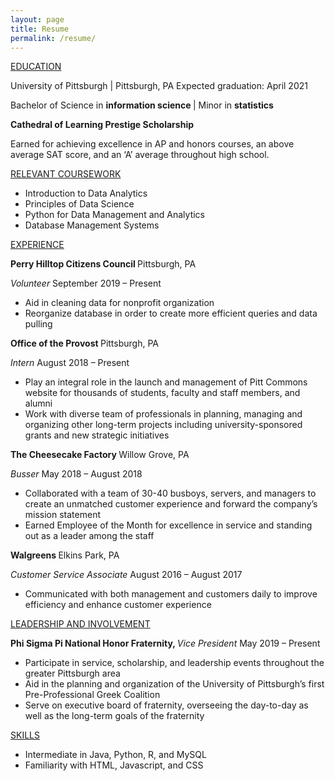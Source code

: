 ```yaml
---
layout: page
title: Resume
permalink: /resume/
---
```


<p>
    <u>EDUCATION</u>
</p>
<p>
    University of Pittsburgh | Pittsburgh, PA Expected graduation: April 2021
</p>
<p>
Bachelor of Science in <strong>information science </strong>| Minor in    <strong>statistics </strong>
</p>
<p>
    <strong>Cathedral of Learning Prestige Scholarship</strong>
</p>
<p>
    Earned for achieving excellence in AP and honors courses, an above average
    SAT score, and an ‘A’ average throughout high school.
</p>

<u>RELEVANT COURSEWORK</u>
<u></u>
<ul>
    <li>
        Introduction to Data Analytics
    </li>
    <li>
        Principles of Data Science
    </li>
     <li>
        Python for Data Management and Analytics
    </li>
     <li>
        Database Management Systems
    </li>
</ul>
<p>
    <u>EXPERIENCE</u>
    <u></u>
</p>
<p>
    <strong>Perry Hilltop Citizens Council </strong>
    Pittsburgh, PA<strong></strong>
</p>
<p>
    <em>Volunteer </em>
    <em> </em>
    September 2019 – Present
</p>
<p>
<ul>
     <li>
        Aid in cleaning data for nonprofit organization
    </li>
     <li>
        Reorganize database in order to create more efficient queries and data
        pulling
    </li>
</ul>
</p>
<p>
    <strong>Office of the Provost </strong>
    Pittsburgh, PA
</p>
<p>
    <em>Intern </em>
    August 2018 – Present
</p>
<p>
<ul>
     <li>
        Play an integral role in the launch and management of Pitt Commons
        website for thousands of students, faculty and staff members, and alumni
    </li>
     <li>
        Work with diverse team of professionals in planning, managing and
        organizing other long-term projects including university-sponsored grants
        and new strategic initiatives
    </li>
</ul>

</p>
<p>
    <strong>The Cheesecake Factory </strong>
    Willow Grove, PA
</p>
<p>
    <em>Busser </em>
    May 2018 – August 2018
</p>
<p>
<ul>
     <li>
        Collaborated with a team of 30-40 busboys, servers, and managers to
        create an unmatched customer experience and forward the company’s mission
        statement
    </li>
     <li>
        Earned Employee of the Month for excellence in service and standing out
        as a leader among the staff
    </li>
</ul>
</p>
<p>
    <strong>Walgreens </strong>
    Elkins Park, PA
</p>
<p>
    <em>Customer Service Associate </em>
    August 2016 – August 2017
</p>
<p>
<ul>
     <li>
        Communicated with both management and customers daily to improve
        efficiency and enhance customer experience
    </li>
</ul>
</p>
<p>
    <u>LEADERSHIP AND INVOLVEMENT</u>
</p>
<p>
    <strong>Phi Sigma Pi National Honor Fraternity, </strong>
    <em>Vice President </em>
    May 2019 – Present
</p>
<p>
<ul>
     <li>
        Participate in service, scholarship, and leadership events throughout
        the greater Pittsburgh area
    </li>
     <li>
        Aid in the planning and organization of the University of Pittsburgh’s
        first Pre-Professional Greek Coalition
    </li>
     <li>
        Serve on executive board of fraternity, overseeing the day-to-day as well
        as the long-term goals of the fraternity
    </li>
</ul>
</p>

<u>SKILLS</u>
<ul>
    <li>
        Intermediate in Java, Python, R, and MySQL
    </li>
    <li>
        Familiarity with HTML, Javascript, and CSS 
    </li>
</ul>

